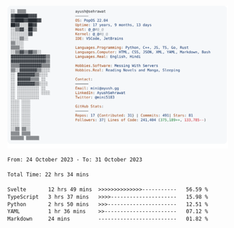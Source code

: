 <a href="https://github.com/AyushSehrawat/AyushSehrawat">
  <picture>
    <source media="(prefers-color-scheme: dark)" srcset="https://raw.githubusercontent.com/AyushSehrawat/AyushSehrawat/main/dark_mode.svg">
    <img alt="Andrew Grant's GitHub Profile README" src="https://raw.githubusercontent.com/AyushSehrawat/AyushSehrawat/main/light_mode.svg">
  </picture>
</a>

<!--START_SECTION:waka-->

```txt
From: 24 October 2023 - To: 31 October 2023

Total Time: 22 hrs 34 mins

Svelte       12 hrs 49 mins  >>>>>>>>>>>>>>-----------   56.59 %
TypeScript   3 hrs 37 mins   >>>>---------------------   15.98 %
Python       2 hrs 50 mins   >>>----------------------   12.51 %
YAML         1 hr 36 mins    >>-----------------------   07.12 %
Markdown     24 mins         -------------------------   01.82 %
```

<!--END_SECTION:waka-->
